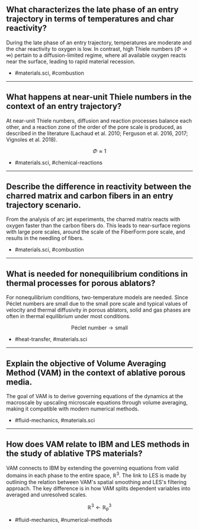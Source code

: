 ## What characterizes the late phase of an entry trajectory in terms of temperatures and char reactivity?

During the late phase of an entry trajectory, temperatures are moderate and the char reactivity to oxygen is low. In contrast, high Thiele numbers $(\Phi \rightarrow \infty)$ pertain to a diffusion-limited regime, where all available oxygen reacts near the surface, leading to rapid material recession.

- #materials.sci, #combustion
---

## What happens at near-unit Thiele numbers in the context of an entry trajectory?

At near-unit Thiele numbers, diffusion and reaction processes balance each other, and a reaction zone of the order of the pore scale is produced, as described in the literature (Lachaud et al. 2010; Ferguson et al. 2016, 2017; Vignoles et al. 2018).

$$
\Phi \approx 1
$$

- #materials.sci, #chemical-reactions
---

## Describe the difference in reactivity between the charred matrix and carbon fibers in an entry trajectory scenario.

From the analysis of arc jet experiments, the charred matrix reacts with oxygen faster than the carbon fibers do. This leads to near-surface regions with large pore scales, around the scale of the FiberForm pore scale, and results in the needling of fibers.

- #materials.sci, #combustion 
---

## What is needed for nonequilibrium conditions in thermal processes for porous ablators?

For nonequilibrium conditions, two-temperature models are needed. Since Péclet numbers are small due to the small pore scale and typical values of velocity and thermal diffusivity in porous ablators, solid and gas phases are often in thermal equilibrium under most conditions.

$$
\text{Péclet number} \rightarrow \mathrm{small}
$$

- #heat-transfer, #materials.sci 
---

## Explain the objective of Volume Averaging Method (VAM) in the context of ablative porous media.

The goal of VAM is to derive governing equations of the dynamics at the macroscale by upscaling microscale equations through volume averaging, making it compatible with modern numerical methods.

- #fluid-mechanics, #materials.sci
---

## How does VAM relate to IBM and LES methods in the study of ablative TPS materials?

VAM connects to IBM by extending the governing equations from valid domains in each phase to the entire space, $\mathbb{R}^3$. The link to LES is made by outlining the relation between VAM's spatial smoothing and LES's filtering approach. The key difference is in how VAM splits dependent variables into averaged and unresolved scales.

$$
\mathbb{R}^3 \leftarrow \mathbb{R}_{\mathrm{p}}^3
$$

- #fluid-mechanics, #numerical-methods